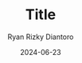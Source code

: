 ---
title: "Title"
date: 2024-06-23
author: "Ryan Rizky Diantoro"
description: "desc"
draft: true
categories: [DevOps]
---